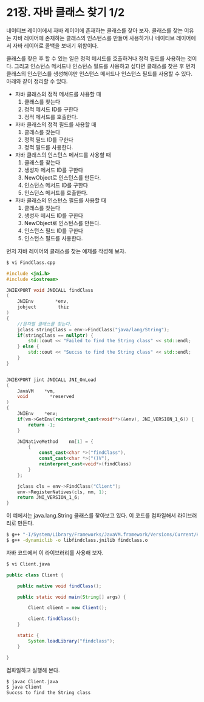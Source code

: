 # 21장. 자바 클래스 찾기 1/2

네이티브 레이어에서 자바 레이어에 존재하는 클래스를 찾아 보자. 클래스를 찾는 이유는 자바 레이어에 존재하는 클래스의 인스턴스를 만들어 사용하거나 네이티브 레이어에서 자바 레이어로 콜백을 보내기 위함이다.

클래스를 찾은 후 할 수 있는 일은 정적 메서드를 호출하거나 정적 필드를 사용하는 것이다. 그리고 인스턴스 메서드나 인스턴스 필드를 사용하고 싶다면 클래스를 찾은 후 먼저 클래스의 인스턴스를 생성해야만 인스턴스 메서드나 인스턴스 필드를 사용할 수 있다. 아래와 같이 정리할 수 있다.

* 자바 클래스의 정적 메서드를 사용할 때
  1. 클래스를 찾는다
  2. 정적 메서드 ID를 구한다
  3. 정적 메서드를 호출한다.
* 자바 클래스의 정적 필드를 사용할 때
  1. 클래스를 찾는다
  2. 정적 필드 ID를 구한다
  3. 정적 필드를 사용한다.
* 자바 클래스의 인스턴스 메서드를 사용할 때
  1. 클래스를 찾는다
  2. 생성자 메서드 ID를 구한다
  3. NewObject로 인스턴스를 만든다.
  4. 인스턴스 메서드 ID를 구한다
  5. 인스턴스 메서드를 호출한다.
* 자바 클래스의 인스턴스 필드를 사용할 때
  1. 클래스를 찾는다
  2. 생성자 메서드 ID를 구한다
  3. NewObject로 인스턴스를 만든다.
  4. 인스턴스 필드 ID를 구한다
  5. 인스턴스 필드를 사용한다.

먼저 자바 레이어의 클래스를 찾는 예제를 작성해 보자.

```bash
$ vi FindClass.cpp
```

```cpp
#include <jni.h>
#include <iostream>

JNIEXPORT void JNICALL findClass
(
    JNIEnv        *env,
    jobject        thiz
)
{
    //문자열 클래스를 찾는다.
    jclass stringClass = env->FindClass("java/lang/String");
    if(stringClass == nullptr) {
        std::cout << "Failed to find the String class" << std::endl;
    } else {
        std::cout << "Succss to find the String class" << std::endl;
    }
}


JNIEXPORT jint JNICALL JNI_OnLoad
(
    JavaVM    *vm,
    void        *reserved
)
{
    JNIEnv    *env;
    if(vm->GetEnv(reinterpret_cast<void**>(&env), JNI_VERSION_1_6)) {
        return -1;
    }

    JNINativeMethod    nm[1] = {
        {
            const_cast<char *>("findClass"),
            const_cast<char *>("()V"),
            reinterpret_cast<void*>(findClass)
        }
    };

    jclass cls = env->FindClass("Client");
    env->RegisterNatives(cls, nm, 1);
    return JNI_VERSION_1_6;
}
```

이 예에서는 java.lang.String 클래스를 찾아보고 있다. 이 코드를 컴파일해서 라이브러리로 만든다.

```bash
$ g++ "-I/System/Library/Frameworks/JavaVM.framework/Versions/Current/Headers/" -std=c++11 -c FindClass.cpp
$ g++ -dynamiclib -o libfindclass.jnilib findclass.o
```

자바 코드에서 이 라이브러리를 사용해 보자.

```bash
$ vi Client.java
```

```java
public class Client {

    public native void findClass();

    public static void main(String[] args) {

        Client client = new Client();

        client.findClass();
    }

    static {
        System.loadLibrary("findclass");
    }

}
```

컴파일하고 실행해 본다.

```bash
$ javac Client.java
$ java Client
Succss to find the String class
```

